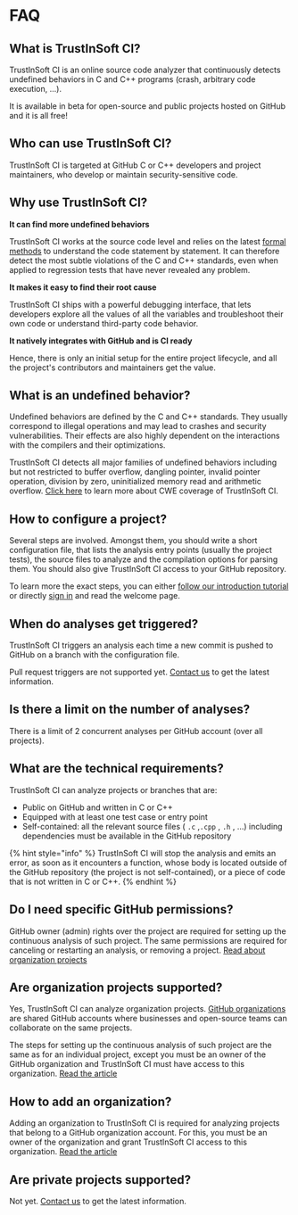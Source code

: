 # FAQ

## What is TrustInSoft CI?

TrustInSoft CI is an online source code analyzer that continuously detects undefined behaviors in C and C++ programs \(crash, arbitrary code execution, ...\).

 It is available in beta for open-source and public projects hosted on GitHub and it is all free!

## Who can use TrustInSoft CI?

TrustInSoft CI is targeted at GitHub C or C++ developers and project maintainers, who develop or maintain security-sensitive code.

## Why use TrustInSoft CI?

**It can find more undefined behaviors** 

TrustInSoft CI works at the source code level and relies on the latest [formal methods](https://en.wikipedia.org/wiki/Formal_methods) to understand the code statement by statement. It can therefore detect the most subtle violations of the C and C++ standards, even when applied to regression tests that have never revealed any problem.

**It makes it easy to find their root cause**

TrustInSoft CI ships with a powerful debugging interface, that lets developers explore all the values of all the variables and troubleshoot their own code or understand third-party code behavior.

**It natively integrates with GitHub and is CI ready**

Hence, there is only an initial setup for the entire project lifecycle, and all the project's contributors and maintainers get the value.

## What is an undefined behavior?

Undefined behaviors are defined by the C and C++ standards. They usually correspond to illegal operations and may lead to crashes and security vulnerabilities. Their effects are also highly dependent on the interactions with the compilers and their optimizations.

TrustInSoft CI detects all major families of undefined behaviors including but not restricted to buffer overflow, dangling pointer, invalid pointer operation, division by zero, uninitialized memory read and arithmetic overflow. [Click here](reference/cwe-coverage.md) to learn more about CWE coverage of TrustInSoft CI.

## How to configure a project?

Several steps are involved. Amongst them, you should write a short configuration file, that lists the analysis entry points \(usually the project tests\), the source files to analyze and the compilation options for parsing them. You should also give TrustInSoft CI access to your GitHub repository.

To learn more the exact steps, you can either [follow our introduction tutorial](tutorial/) or directly [sign in](https://ci.trust-in-soft.com/) and read the welcome page.

## When do analyses get triggered? <a id="trigger"></a>

TrustInSoft CI triggers an analysis each time a new commit is pushed to GitHub on a branch with the configuration file. 

Pull request triggers are not supported yet. [Contact us](get-help.md) to get the latest information.

## Is there a limit on the number of analyses?

There is a limit of 2 concurrent analyses per GitHub account \(over all projects\).

## What are the technical requirements? <a id="technical-requirements"></a>

TrustInSoft CI can analyze projects or branches that are: 

* Public on GitHub and written in C or C++
* Equipped with at least one test case or entry point
* Self-contained: all the relevant source files \( `.c` ,`.cpp` , `.h` , ...\) including dependencies must be available in the GitHub repository

{% hint style="info" %}
TrustInSoft CI will stop the analysis and emits an error, as soon as it encounters a function, whose body is located outside of the GitHub repository \(the project is not self-contained\), or a piece of code that is not written in C or C++.
{% endhint %}

## Do I need specific GitHub permissions? <a id="github-permissions"></a>

GitHub owner \(admin\) rights over the project are required for setting up the continuous analysis of such project. The same permissions are required for canceling or restarting an analysis, or removing a project. [Read about organization projects](faq.md#github-organization)

## Are organization projects supported? <a id="github-organization"></a>

Yes, TrustInSoft CI can analyze organization projects. [GitHub organizations](https://help.github.com/en/github/setting-up-and-managing-organizations-and-teams/about-organizations) are shared GitHub accounts where businesses and open-source teams can collaborate on the same projects.

The steps for setting up the continuous analysis of such project are the same as for an individual project, except you must be an owner of the GitHub organization and TrustInSoft CI must have access to this organization. [Read the article](reference/github-organizations.md)

## How to add an organization? <a id="how-to-add-an-organization"></a>

Adding an organization to TrustInSoft CI is required for analyzing projects that belong to a GitHub organization account. For this, you must be an owner of the organization and grant TrustInSoft CI access to this organization. [Read the article](reference/github-organizations.md)

## Are private projects supported? <a id="private-projects"></a>

Not yet. [Contact us](get-help.md) to get the latest information.

